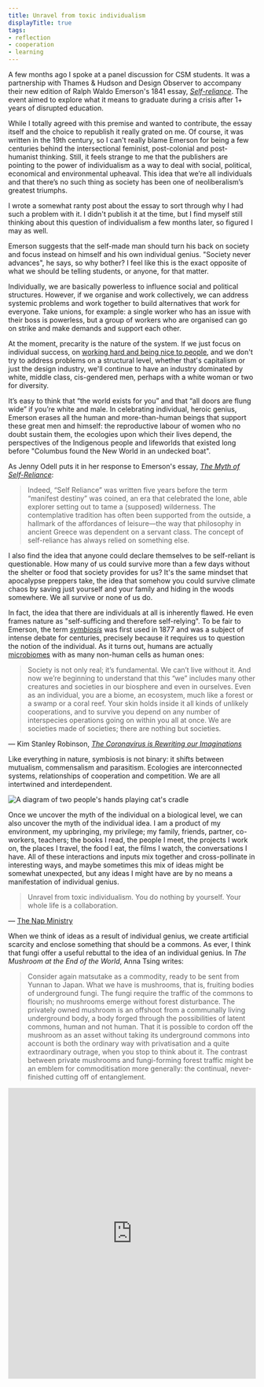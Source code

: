 ```yaml
---
title: Unravel from toxic individualism
displayTitle: true
tags: 
- reflection
- cooperation
- learning
---
```


A few months ago I spoke at a panel discussion for CSM students. It was a partnership with Thames & Hudson and Design Observer to accompany their new edition of Ralph Waldo Emerson's 1841 essay, [*Self-reliance*](https://archive.vcu.edu/english/engweb/transcendentalism/authors/emerson/essays/selfreliance.html). The event aimed to explore what it means to graduate during a crisis after 1+ years of disrupted education. 

While I totally agreed with this premise and wanted to contribute, the essay itself and the choice to republish it really grated on me. Of course, it was written in the 19th century, so I can't really blame Emerson for being a few centuries behind the intersectional feminist, post-colonial and post-humanist thinking. Still, it feels strange to me that the publishers are pointing to the power of individualism as a way to deal with social, political, economical and environmental upheaval. This idea that we’re all individuals and that there’s no such thing as society has been one of neoliberalism’s greatest triumphs.

I wrote a somewhat ranty post about the essay to sort through why I had such a problem with it. I didn't publish it at the time, but I find myself still thinking about this question of individualism a few months later, so figured I may as well.

<!-- more -->

Emerson suggests that the self-made man should turn his back on society and focus instead on himself and his own individual genius. "Society never advances", he says, so why bother? I feel like this is the exact opposite of what we should be telling students, or anyone, for that matter. 

Individually, we are basically powerless to influence social and political structures. However, if we organise and work collectively, we can address systemic problems and work together to build alternatives that work for everyone. Take unions, for example: a single worker who has an issue with their boss is powerless, but a group of workers who are organised can go on strike and make demands and support each other.

At the moment, precarity is the nature of the system. If we just focus on individual success, on [working hard and being nice to people](https://www.google.com/search?q=work+hard+and+be+nice+to+people&source=lnms&tbm=isch&sa=X&ved=2ahUKEwiVgNm219jyAhWJJMAKHcEwA9MQ_AUoAnoECAEQBA&biw=1440&bih=770&dpr=2), and we don't try to address problems on a structural level, whether that's capitalism or just the design industry, we'll continue to have an industry dominated by white, middle class, cis-gendered men, perhaps with a white woman or two for diversity.

It’s easy to think that “the world exists for you” and that “all doors are flung wide” if you’re white and male. In celebrating individual, heroic genius, Emerson erases all the human and more-than-human beings that support these great men and himself: the reproductive labour of women who no doubt sustain them, the ecologies upon which their lives depend, the perspectives of the Indigenous people and lifeworlds that existed long before "Columbus found the New World in an undecked boat".

As Jenny Odell puts it in her response to Emerson's essay, [*The Myth of Self-Reliance*](https://www.theparisreview.org/blog/2020/01/15/the-myth-of-self-reliance/):

> Indeed, “Self Reliance” was written five years before the term “manifest destiny” was coined, an era that celebrated the lone, able explorer setting out to tame a (supposed) wilderness. The contemplative tradition has often been supported from the outside, a hallmark of the affordances of leisure—the way that philosophy in ancient Greece was dependent on a servant class. The concept of self-reliance has always relied on something else.

I also find the idea that anyone could declare themselves to be self-reliant is questionable. How many of us could survive more than a few days without the shelter or food that society provides for us? It's the same mindset that apocalypse preppers take, the idea that somehow you could survive climate chaos by saving just yourself and your family and hiding in the woods somewhere. We all survive or none of us do.

In fact, the idea that there are individuals at all is inherently flawed. He even frames nature as "self-sufficing and therefore self-relying". To be fair to Emerson, the term *[symbiosis](https://en.wikipedia.org/wiki/Symbiosis)* was first used in 1877 and was a subject of intense debate for centuries, precisely because it requires us to question the notion of the individual. As it turns out, humans are actually [microbiomes](https://en.wikipedia.org/wiki/Human_microbiome) with as many non-human cells as human ones:

> Society is not only real; it’s fundamental. We can’t live without it. And now we’re beginning to understand that this “we” includes many other creatures and societies in our biosphere and even in ourselves. Even as an individual, you are a biome, an ecosystem, much like a forest or a swamp or a coral reef. Your skin holds inside it all kinds of unlikely cooperations, and to survive you depend on any number of interspecies operations going on within you all at once. We are societies made of societies; there are nothing but societies.

— Kim Stanley Robinson, [*The Coronavirus is Rewriting our Imaginations*](https://www.newyorker.com/culture/annals-of-inquiry/the-coronavirus-and-our-future)

Like everything in nature, symbiosis is not binary: it shifts between mutualism, commensalism and parasitism. Ecologies are interconnected systems, relationships of cooperation and competition. We are all intertwined and interdependent.

![A diagram of two people's hands playing cat's cradle](https://d2w9rnfcy7mm78.cloudfront.net/12999126/original_19dc6b05653d2dd4a9c97daf94f09714.png?1630325873?bc=0)

Once we uncover the myth of the individual on a biological level, we can also uncover the myth of the individual idea. I am a product of my environment, my upbringing, my privilege; my family, friends, partner, co-workers, teachers; the books I read, the people I meet, the projects I work on, the places I travel, the food I eat, the films I watch, the conversations I have. All of these interactions and inputs mix together and cross-pollinate in interesting ways, and maybe sometimes this mix of ideas might be somewhat unexpected, but any ideas I might have are by no means a manifestation of individual genius.

> Unravel from toxic individualism. You do nothing by yourself. Your whole life is a collaboration.

— [The Nap Ministry](https://twitter.com/TheNapMinistry/status/1421815061023178752)

When we think of ideas as a result of individual genius, we create artificial scarcity and enclose something that should be a commons. As ever, I think that fungi offer a useful rebuttal to the idea of an individual genius. In *The Mushroom at the End of the World*, Anna Tsing writes:

> Consider again matsutake as a commodity, ready to be sent from Yunnan to Japan. What we have is mushrooms, that is, fruiting bodies of underground fungi. The fungi require the traffic of the commons to flourish; no mushrooms emerge without forest disturbance. The privately owned mushroom is an offshoot from a communally living underground body, a body forged through the possibilities of latent commons, human and not human. That it is possible to cordon off the mushroom as an asset without taking its underground commons into account is both the ordinary way with privatisation and a quite extraordinary outrage, when you stop to think about it. The contrast between private mushrooms and fungi-forming forest traffic might be an emblem for commoditisation more generally: the continual, never-finished cutting off of entanglement.

<iframe style="border:none;" width="100%" height="590" src="https://www.are.na/gemma-copeland/conversation-pieces/embed" title="Conversation Pieces”"></iframe>